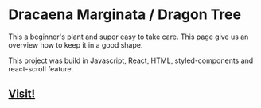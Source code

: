 # Dracaena Marginata / Dragon Tree

This a beginner's plant and super easy to take care. This page give us an overview how to keep it in a good shape.

This project was build in Javascript, React, HTML, styled-components and react-scroll feature.

## [Visit!](https://dracaena-marginata.netlify.app/)

